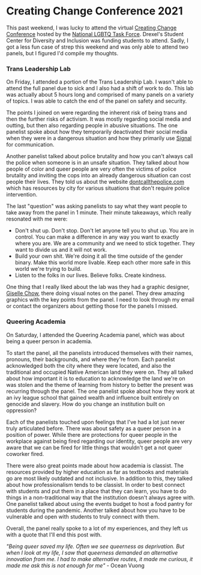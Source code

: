 # Creating Change Conference 2021

This past weekend, I was lucky to attend the virtual
[Creating Change Conference](https://www.thetaskforce.org/creatingchange.html)
hosted by the
[National LGBTQ Task Force](https://www.thetaskforce.org/).
Drexel's Student Center for Diversity and Inclusion was funding students to
attend. Sadly, I got a less fun case of strep this weekend and was only able
to attend two panels, but I figured I'd compile my thoughts.

<h3 class="pi">Trans Leadership Lab</h3>

On Friday, I attended a portion of the Trans Leadership Lab. I wasn't able to
attend the full panel due to sick and I also had a shift of work to do. This
lab was actually about 5 hours long and comprised of many panels on a
variety of topics. I was able to catch the end of the panel on safety and
security.

The points I joined on were regarding the inherent risk of being trans and
then the further risks of activism. It was mostly regarding social media and
outting,
but then also regarding people in abusive situations. The one panelist spoke
about how they temporarily deactivated their social media when they were
in a dangerous situation and how they primarily use
[Signal](https://signal.org/en/)
for communication.

Another panelist talked about police brutality and how you can't always call
the police when someone is in an unsafe situation. They talked about how
people of color and queer people are very often the victims of police brutality
and inviting the cops into an already dangerous situation can cost people their
lives. They told us about the website
[dontcallthepolice.com](https://dontcallthepolice.com/)
which has resources by city for various situations that don't require police
intervention.

The last "question" was asking panelists to say what they want people to take
away from the panel in 1 minute. Their minute takeaways, which really
resonated with me were:

- Don't shut up. Don't stop. Don't let anyone tell you to shut up. You are in
control. You can make a difference in any way you want to exactly where you
are. We are a community and we need to stick together. They want to divide
us and it will not work.
- Build your own shit. We're doing it all the time outside of the gender binary.
Make this world more livable. Keep each other more safe in this world we're
trying to build.
- Listen to the folks in our lives. Believe folks. Create kindness.

One thing that I really liked about the lab was they had a graphic designer,
[Giselle Chow](https://instagram.com/gisellechow),
there doing visual notes on the panel. They drew amazing graphics with the
key points from the panel. I need to look through my email or contact the
organizers about getting those for the panels I missed.

<h3 class="pi">Queering Academia</h3>

On Saturday, I attended the Queering Academia panel, which was about being a
queer person in academia.

To start the panel, all the panelists introduced themselves with their names,
pronouns, their backgrounds, and where they're from. Each panelist acknowledged
both the city where they were located, and also the traditional and
occupied Native American land they were on. They all talked about how
important it is to education to acknowledge the land we're on was stolen and
the theme of learning from history to better the present was recurring through
the panel. The one panelist spoke about how they work at an ivy league school
that gained wealth and influence built entirely on genocide and slavery.
How do you change an institution built on oppression?

Each of the panelists touched upon feelings that I've had a lot just never
truly articulated before. There was about safety as a queer person in a
position of power. While there are protections for queer people in the workplace
against being fired regarding our identity, queer people are very aware that
we can be fired for little things that wouldn't get a not queer coworker fired.

There were also great points made about how academia is classist. The resources
provided by higher education as far as textbooks and materials go are most
likely outdated and not inclusive. In addition to this, they talked about how
professionalism tends to be classist. In order to best connect with students
and put them in a place that they can learn, you have to do things in a
non-traditional way that the institution doesn't always agree with. One panelist
talked about using the events budget to host a food pantry for students during
the pandemic. Another talked about how you have to be vulnerable and open with
students to truly connect with them.

Overall, the panel really spoke to a lot of my experiences, and they left us
with a quote that I'll end this post with.


_"Being queer saved my life. Often we see queerness as deprivation. But when I
look at my life, I saw that queerness demanded an alternative innovation from
me. I had to make alternative routes, it made me curious, it made me ask this
is not enough for me"_ - Ocean Vuong 


